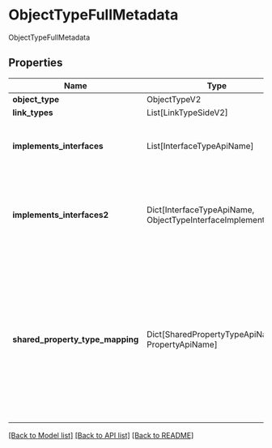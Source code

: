 # ObjectTypeFullMetadata

ObjectTypeFullMetadata

## Properties
| Name | Type | Required | Description |
| ------------ | ------------- | ------------- | ------------- |
**object_type** | ObjectTypeV2 | Yes |  |
**link_types** | List[LinkTypeSideV2] | Yes |  |
**implements_interfaces** | List[InterfaceTypeApiName] | Yes | A list of interfaces that this object type implements. |
**implements_interfaces2** | Dict[InterfaceTypeApiName, ObjectTypeInterfaceImplementation] | Yes | A list of interfaces that this object type implements and how it implements them. |
**shared_property_type_mapping** | Dict[SharedPropertyTypeApiName, PropertyApiName] | Yes | A map from shared property type API name to backing local property API name for the shared property types  present on this object type.  |


[[Back to Model list]](../../README.md#models-v2-link) [[Back to API list]](../../README.md#documentation-for-api-endpoints) [[Back to README]](../../README.md)
